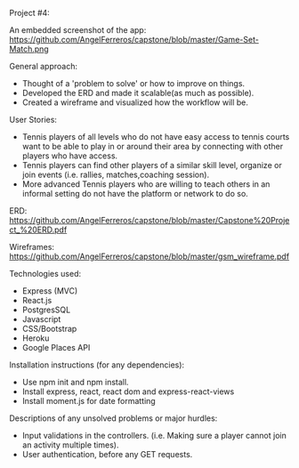 Project #4:

An embedded screenshot of the app:
https://github.com/AngelFerreros/capstone/blob/master/Game-Set-Match.png


General approach:
- Thought of a 'problem to solve' or how to improve on things.
- Developed the ERD and made it scalable(as much as possible).
- Created a wireframe and visualized how the workflow will be.

User Stories:
- Tennis players of all levels who do not have easy access to tennis courts want to be able to play in or around their area by connecting with other players who have access.
- Tennis players can find other players of a similar skill level, organize or join events (i.e. rallies, matches,coaching session).
- More advanced Tennis players who are willing to teach others in an informal setting do not have the platform or network to do so.

ERD:
https://github.com/AngelFerreros/capstone/blob/master/Capstone%20Project_%20ERD.pdf

Wireframes:
https://github.com/AngelFerreros/capstone/blob/master/gsm_wireframe.pdf

Technologies used:
- Express (MVC)
- React.js
- PostgresSQL
- Javascript
- CSS/Bootstrap
- Heroku
- Google Places API

Installation instructions (for any dependencies):
- Use npm init and npm install.
- Install express, react, react dom and express-react-views
- Install moment.js for date formatting

Descriptions of any unsolved problems or major hurdles:
- Input validations in the controllers. (i.e. Making sure a player cannot join an activity multiple times).
- User authentication, before any GET requests.
